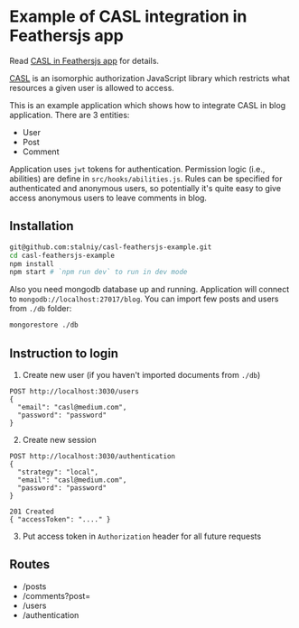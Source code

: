 # Example of CASL integration in Feathersjs app

Read [CASL in Feathersjs app][casl-feathers-example] for details.

[CASL](https://stalniy.github.io/casl/) is an isomorphic authorization JavaScript library which restricts what resources a given user is allowed to access.

This is an example application which shows how to integrate CASL in blog application. There are 3 entities:
* User
* Post
* Comment

Application uses `jwt` tokens for authentication.
Permission logic (i.e., abilities) are define in `src/hooks/abilities.js`. Rules can be specified for authenticated and anonymous users, so potentially it's quite easy to give access anonymous users to leave comments in blog.

## Installation

```sh
git@github.com:stalniy/casl-feathersjs-example.git
cd casl-feathersjs-example
npm install
npm start # `npm run dev` to run in dev mode
```

Also you need mongodb database up and running. Application will connect to `mongodb://localhost:27017/blog`.
You can import few posts and users from `./db` folder:

```sh
mongorestore ./db
```


## Instruction to login

1. Create new user (if you haven't imported documents from `./db`)

```
POST http://localhost:3030/users
{
  "email": "casl@medium.com",
  "password": "password"
}
```

2. Create new session

```
POST http://localhost:3030/authentication
{
  "strategy": "local",
  "email": "casl@medium.com",
  "password": "password"
}

201 Created
{ "accessToken": "...." }
```

3. Put access token in `Authorization` header for all future requests


## Routes

* /posts
* /comments?post=<post id>
* /users
* /authentication

[casl-feathers-example]: https://medium.com/@sergiy.stotskiy/authorization-with-casl-in-feathersjs-app-fd6e24eefbff
